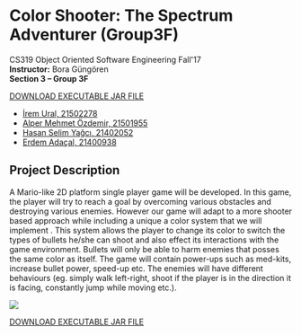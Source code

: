 # Color Shooter: The Spectrum Adventurer (Group3F)
CS319 Object Oriented Software Engineering Fall'17 <br/>
__Instructor:__ Bora Güngören <br/>
__Section 3 – Group 3F__  

[DOWNLOAD EXECUTABLE JAR FILE](https://github.com/erdemadacal/CS319_Group3F/raw/master/Color_Shooter_v2.jar)

* [İrem Ural, 21502278](https://github.com/iremural/)
* [Alper Mehmet Özdemir, 21501955](https://github.com/AlperMehmetOzdemir)       
* [Hasan Selim Yağcı, 21402052](https://github.com/selimyagci/)
* [Erdem Adaçal, 21400938](https://github.com/erdemadacal/)
## Project Description
A Mario-like 2D platform single player game will be developed. In this game, the player will try to reach a goal by
overcoming various obstacles and destroying various enemies. However our game will adapt to a more shooter
based approach while including a unique a color system that we will implement . This system allows the player 
to change its color to switch the types of bullets he/she can shoot and also effect its interactions with the 
game environment. Bullets will only be able to harm enemies that posses the same color as itself. The game will
contain  power-ups such as med-kits, increase bullet power, speed-up etc. The enemies will have different behaviours
(eg. simply walk left-right, shoot if the player is in the direction it is facing, constantly jump while moving etc.).

<img src="https://i.imgflip.com/216ps2.gif"/>

[DOWNLOAD EXECUTABLE JAR FILE](https://github.com/erdemadacal/CS319_Group3F/raw/master/Color_Shooter_v2.jar)
